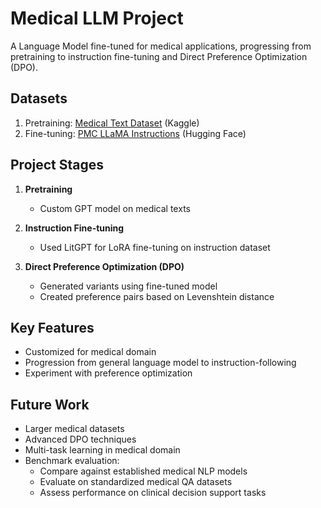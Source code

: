 # Medical LLM Project

A Language Model fine-tuned for medical applications, progressing from pretraining to instruction fine-tuning and Direct Preference Optimization (DPO).

## Datasets

1. Pretraining: [Medical Text Dataset](https://www.kaggle.com/datasets/chaitanyakck/medical-text) (Kaggle)
2. Fine-tuning: [PMC LLaMA Instructions](https://huggingface.co/datasets/axiong/pmc_llama_instructions) (Hugging Face)

## Project Stages

1. **Pretraining**
   - Custom GPT model on medical texts

2. **Instruction Fine-tuning**
   - Used LitGPT for LoRA fine-tuning on instruction dataset

3. **Direct Preference Optimization (DPO)**
   - Generated variants using fine-tuned model
   - Created preference pairs based on Levenshtein distance

## Key Features

- Customized for medical domain
- Progression from general language model to instruction-following
- Experiment with preference optimization

## Future Work

- Larger medical datasets
- Advanced DPO techniques
- Multi-task learning in medical domain
- Benchmark evaluation:
  - Compare against established medical NLP models
  - Evaluate on standardized medical QA datasets
  - Assess performance on clinical decision support tasks
